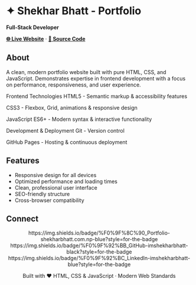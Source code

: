 # ✦ Shekhar Bhatt - Portfolio

<div>

**Full-Stack Developer**

[**🌐 Live Website**](https://www.shekharbhatt.com.np) · [**📂 Source Code**](https://github.com/imshekharbhatt/MyPortfolio)

</div>

## About

A clean, modern portfolio website built with pure HTML, CSS, and JavaScript. Demonstrates expertise in frontend development with a focus on performance, responsiveness, and user experience.

Frontend Technologies
HTML5 - Semantic markup & accessibility features

CSS3 - Flexbox, Grid, animations & responsive design

JavaScript ES6+ - Modern syntax & interactive functionality

Development & Deployment
Git - Version control

GitHub Pages - Hosting & continuous deployment

## Features

- Responsive design for all devices
- Optimized performance and loading times
- Clean, professional user interface
- SEO-friendly structure
- Cross-browser compatibility

## Connect

<div align="center">
https://img.shields.io/badge/%F0%9F%8C%90_Portfolio-shekharbhatt.com.np-blue?style=for-the-badge
https://img.shields.io/badge/%F0%9F%92%BB_GitHub-imshekharbhatt-black?style=for-the-badge
https://img.shields.io/badge/%F0%9F%92%BC_LinkedIn-imshekharbhatt-blue?style=for-the-badge

</div>

<div align="center">

Built with ❤️ HTML, CSS & JavaScript · Modern Web Standards

</div>
